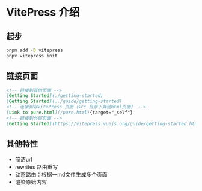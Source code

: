 # VitePress 介绍

## 起步

```bash
pnpm add -D vitepress
pnpx vitepress init
```

## 链接页面

```md
<!-- 链接到其他页面 -->
[Getting Started](./getting-started)
[Getting Started](../guide/getting-started)
<!-- 连接到非VitePress 页面（src 目录下其他html页面） -->
[Link to pure.html](/pure.html){target="_self"}
<!-- 链接到外部页面 -->
[Getting Started](https://vitepress.vuejs.org/guide/getting-started.html)
```

## 其他特性

- 简洁url
- rewrites 路由重写
- 动态路由：根据一md文件生成多个页面
- 渲染原始内容
